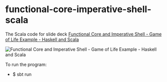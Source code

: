
# functional-core-imperative-shell-scala

The Scala code for slide deck [Functional Core and Imperative Shell - Game of Life Example - Haskell and Scala](https://fpilluminated.org/deck/256)

![Functional Core and Imperative Shell - Game of Life Example - Haskell and Scala](https://fpilluminated.s3.eu-west-2.amazonaws.com/slide-decks/2021-10-10-functional-core-imperative-shell-game-of-life-example-haskell-and-scala/2021-10-10-functional-core-imperative-shell-game-of-life-example-haskell-and-scala-first-slide-large.png)

To run the program:
* $ sbt run
